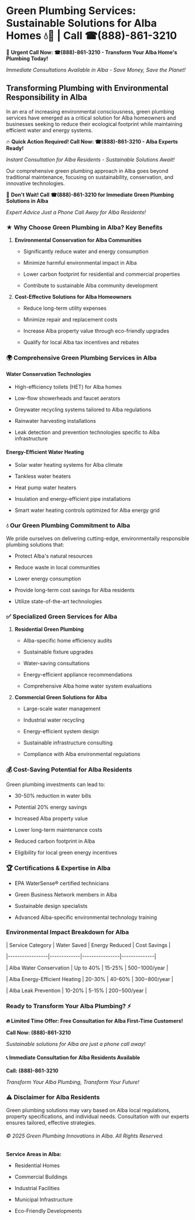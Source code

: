 # Green Plumbing Services: Sustainable Solutions for Alba Homes 💧🌿 | Call ☎(888)-861-3210

🚨 **Urgent Call Now: ☎(888)-861-3210 - Transform Your Alba Home's Plumbing Today!**
*Immediate Consultations Available in Alba - Save Money, Save the Planet!*

## Transforming Plumbing with Environmental Responsibility in Alba

In an era of increasing environmental consciousness, green plumbing services have emerged as a critical solution for Alba homeowners and businesses seeking to reduce their ecological footprint while maintaining efficient water and energy systems. 

🔥 **Quick Action Required! Call Now: ☎(888)-861-3210 - Alba Experts Ready!**
*Instant Consultation for Alba Residents - Sustainable Solutions Await!*

Our comprehensive green plumbing approach in Alba goes beyond traditional maintenance, focusing on sustainability, conservation, and innovative technologies.

🚨 **Don't Wait! Call ☎(888)-861-3210 for Immediate Green Plumbing Solutions in Alba**
*Expert Advice Just a Phone Call Away for Alba Residents!*

### ★ Why Choose Green Plumbing in Alba? Key Benefits

1. **Environmental Conservation for Alba Communities** 
   - Significantly reduce water and energy consumption
   - Minimize harmful environmental impact in Alba
   - Lower carbon footprint for residential and commercial properties
   - Contribute to sustainable Alba community development

2. **Cost-Effective Solutions for Alba Homeowners** 
   - Reduce long-term utility expenses
   - Minimize repair and replacement costs
   - Increase Alba property value through eco-friendly upgrades
   - Qualify for local Alba tax incentives and rebates

### 🌍 Comprehensive Green Plumbing Services in Alba

#### Water Conservation Technologies
- High-efficiency toilets (HET) for Alba homes
- Low-flow showerheads and faucet aerators
- Greywater recycling systems tailored to Alba regulations
- Rainwater harvesting installations
- Leak detection and prevention technologies specific to Alba infrastructure

#### Energy-Efficient Water Heating
- Solar water heating systems for Alba climate
- Tankless water heaters
- Heat pump water heaters
- Insulation and energy-efficient pipe installations
- Smart water heating controls optimized for Alba energy grid

### 💧 Our Green Plumbing Commitment to Alba

We pride ourselves on delivering cutting-edge, environmentally responsible plumbing solutions that:
- Protect Alba's natural resources
- Reduce waste in local communities
- Lower energy consumption
- Provide long-term cost savings for Alba residents
- Utilize state-of-the-art technologies

### ✅ Specialized Green Services for Alba

1. **Residential Green Plumbing**
   - Alba-specific home efficiency audits
   - Sustainable fixture upgrades
   - Water-saving consultations
   - Energy-efficient appliance recommendations
   - Comprehensive Alba home water system evaluations

2. **Commercial Green Solutions for Alba**
   - Large-scale water management
   - Industrial water recycling
   - Energy-efficient system design
   - Sustainable infrastructure consulting
   - Compliance with Alba environmental regulations

### 💰 Cost-Saving Potential for Alba Residents

Green plumbing investments can lead to:
- 30-50% reduction in water bills
- Potential 20% energy savings
- Increased Alba property value
- Lower long-term maintenance costs
- Reduced carbon footprint in Alba
- Eligibility for local green energy incentives

### 🏆 Certifications & Expertise in Alba

- EPA WaterSense® certified technicians
- Green Business Network members in Alba
- Sustainable design specialists
- Advanced Alba-specific environmental technology training

### Environmental Impact Breakdown for Alba

| Service Category | Water Saved | Energy Reduced | Cost Savings |
|-----------------|-------------|----------------|--------------|
| Alba Water Conservation | Up to 40% | 15-25% | $500-$1000/year |
| Alba Energy-Efficient Heating | 20-30% | 40-60% | $300-$800/year |
| Alba Leak Prevention | 10-20% | 5-15% | $200-$500/year |

### Ready to Transform Your Alba Plumbing? ⚡

**🔥 Limited Time Offer: Free Consultation for Alba First-Time Customers!**

**Call Now: (888)-861-3210**
*Sustainable solutions for Alba are just a phone call away!*

#### 📞 Immediate Consultation for Alba Residents Available

**Call: (888)-861-3210**
*Transform Your Alba Plumbing, Transform Your Future!*

### ⚠️ Disclaimer for Alba Residents

Green plumbing solutions may vary based on Alba local regulations, property specifications, and individual needs. Consultation with our experts ensures tailored, effective strategies.

###### © 2025 Green Plumbing Innovations in Alba. All Rights Reserved.

**Service Areas in Alba:** 
- Residential Homes
- Commercial Buildings
- Industrial Facilities
- Municipal Infrastructure
- Eco-Friendly Developments